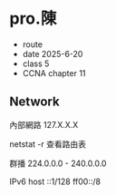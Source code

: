 # pro.陳
- route
- date 2025-6-20
- class 5
- CCNA chapter 11


## Network
內部網路 127.X.X.X

netstat -r 查看路由表

群播    224.0.0.0 - 240.0.0.0 

IPv6
host    ::1/128
        ff00::/8


